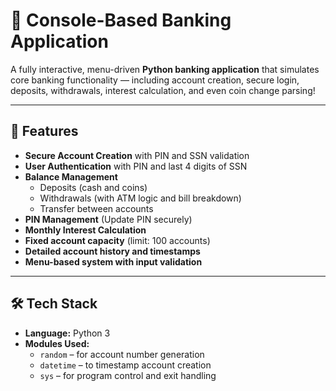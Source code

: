 # 🏦 Console-Based Banking Application

A fully interactive, menu-driven **Python banking application** that simulates core banking functionality — including account creation, secure login, deposits, withdrawals, interest calculation, and even coin change parsing!

---

## 🚀 Features

- **Secure Account Creation** with PIN and SSN validation
- **User Authentication** with PIN and last 4 digits of SSN
- **Balance Management**
  - Deposits (cash and coins)
  - Withdrawals (with ATM logic and bill breakdown)
  - Transfer between accounts
- **PIN Management** (Update PIN securely)
- **Monthly Interest Calculation**
- **Fixed account capacity** (limit: 100 accounts)
- **Detailed account history and timestamps**
- **Menu-based system with input validation**

---

## 🛠️ Tech Stack

- **Language:** Python 3
- **Modules Used:**
  - `random` – for account number generation
  - `datetime` – to timestamp account creation
  - `sys` – for program control and exit handling
